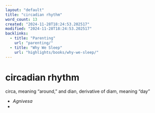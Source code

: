 ```yaml
---
layout: "default"
title: "circadian rhythm"
word_count: 13
created: "2024-11-28T18:24:53.202517"
modified: "2024-11-28T18:24:53.202517"
backlinks:
  - title: "Parenting"
    url: "parenting/"
  - title: "Why We Sleep"
    url: "highlights/books/why-we-sleep/"
---
```

# circadian rhythm

circa, meaning “around,” and dian, derivative of diam, meaning “day”
- *Agnivesa*
-